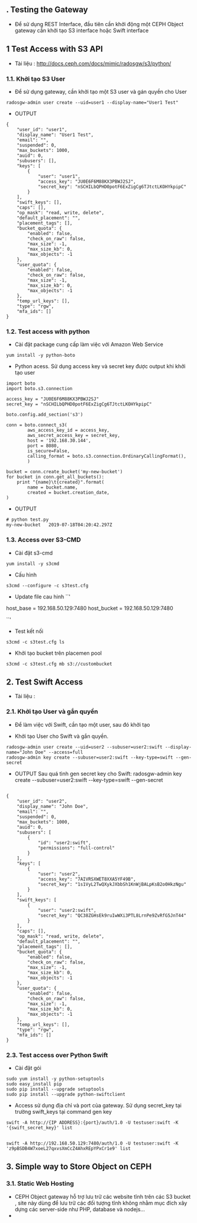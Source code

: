 

## . Testing the Gateway
- Để sử dụng REST Interface, đầu tiên cần khởi động một CEPH Object gateway cần khởi tạo S3 interface hoặc  Swift interface

## 1 Test Access with S3 API 

- Tài liệu : http://docs.ceph.com/docs/mimic/radosgw/s3/python/


### 1.1. Khởi tạo S3 User 

- Để sử dụng gateway, cần khởi tạo một S3 user và gán quyền cho User
```
radosgw-admin user create --uid=user1 --display-name="User1 Test"
```

- OUTPUT 
```
{
    "user_id": "user1",
    "display_name": "User1 Test",
    "email": "",
    "suspended": 0,
    "max_buckets": 1000,
    "auid": 0,
    "subusers": [],
    "keys": [
        {
            "user": "user1",
            "access_key": "JU0E6F6M88KX3PBWJ2SJ",
            "secret_key": "nSCHILbQPHD0potF6ExZigCg6TJtctLKOHYkpipC"
        }
    ],
    "swift_keys": [],
    "caps": [],
    "op_mask": "read, write, delete",
    "default_placement": "",
    "placement_tags": [],
    "bucket_quota": {
        "enabled": false,
        "check_on_raw": false,
        "max_size": -1,
        "max_size_kb": 0,
        "max_objects": -1
    },
    "user_quota": {
        "enabled": false,
        "check_on_raw": false,
        "max_size": -1,
        "max_size_kb": 0,
        "max_objects": -1
    },
    "temp_url_keys": [],
    "type": "rgw",
    "mfa_ids": []
}

```
### 1.2. Test access with python 

- Cài đặt package cung cấp làm việc với Amazon Web Service
```
yum install -y python-boto
```

- Python acess. Sử dụng access key và secret key được output khi khởi tạo user
```
import boto
import boto.s3.connection

access_key = "JU0E6F6M88KX3PBWJ2SJ"
secret_key = "nSCHILbQPHD0potF6ExZigCg6TJtctLKOHYkpipC"

boto.config.add_section('s3')

conn = boto.connect_s3(
        aws_access_key_id = access_key,
        aws_secret_access_key = secret_key,
        host = '192.168.30.144',
        port = 8080,
        is_secure=False,
        calling_format = boto.s3.connection.OrdinaryCallingFormat(),
        )

bucket = conn.create_bucket('my-new-bucket')
for bucket in conn.get_all_buckets():
	print "{name}\t{created}".format(
		name = bucket.name,
		created = bucket.creation_date,
)
```

- OUTPUT 
```
# python test.py
my-new-bucket   2019-07-18T04:20:42.297Z

```


### 1.3. Access over S3-CMD 


- Cài đặt s3-cmd 
```
yum install -y s3cmd 
```

- Cấu hình 
```
s3cmd --configure -c s3test.cfg

```

- Update file cau hinh
``'

host_base = 192.168.50.129:7480
host_bucket = 192.168.50.129:7480

``'

- Test kết nối 
```
s3cmd -c s3test.cfg ls

```

- Khởi tạo bucket trên placemen pool
```
s3cmd -c s3test.cfg mb s3://custombucket
```

## 2. Test Swift Access

- Tài liệu : 

### 2.1. Khởi tạo User và gắn quyền


- Để làm việc với Swift, cần tạo một user, sau đó khởi tạo 

- Khởi tạo User cho Swift và gắn quyền.
```
radosgw-admin user create --uid=user2 --subuser=user2:swift --display-name="John Doe" --access=full
radosgw-admin key create --subuser=user2:swift --key-type=swift --gen-secret

```

- OUTPUT Sau quá tình gen secret key cho Swift: radosgw-admin key create --subuser=user2:swift --key-type=swift --gen-secret

```

{
    "user_id": "user2",
    "display_name": "John Doe",
    "email": "",
    "suspended": 0,
    "max_buckets": 1000,
    "auid": 0,
    "subusers": [
        {
            "id": "user2:swift",
            "permissions": "full-control"
        }
    ],
    "keys": [
        {
            "user": "user2",
            "access_key": "7AIVRSXWET8XXA5YF49B",
            "secret_key": "1s1VyL2TwQXykJXbbSh1KnWjBALpKsB2o0HkzNgu"
        }
    ],
    "swift_keys": [
        {
            "user": "user2:swift",
            "secret_key": "QC38ZGHsEk9ruIwWXi3PTL8LrnPe9ZvRfG5JnT44"
        }
    ],
    "caps": [],
    "op_mask": "read, write, delete",
    "default_placement": "",
    "placement_tags": [],
    "bucket_quota": {
        "enabled": false,
        "check_on_raw": false,
        "max_size": -1,
        "max_size_kb": 0,
        "max_objects": -1
    },
    "user_quota": {
        "enabled": false,
        "check_on_raw": false,
        "max_size": -1,
        "max_size_kb": 0,
        "max_objects": -1
    },
    "temp_url_keys": [],
    "type": "rgw",
    "mfa_ids": []
}

```


### 2.3. Test access over Python Swift

- Cài đặt gói 
```
sudo yum install -y python-setuptools
sudo easy_install pip
sudo pip install --upgrade setuptools
sudo pip install --upgrade python-swiftclient   
```

- Access sử dụng địa chỉ và port của gateway. Sử dụng secret_key tại trường swift_keys tại command gen key 

```
swift -A http://{IP ADDRESS}:{port}/auth/1.0 -U testuser:swift -K '{swift_secret_key}' list


swift -A http://192.168.50.129:7480/auth/1.0 -U testuser:swift -K 'z9pBSDB4W7xoeL27qxvsXmCcZ4AhxREpYPxCr1e9' list
```




## 3. Simple way to Store Object on CEPH 


### 3.1.  Static Web Hosting 

- CEPH Object gateway hỗ trợ  lưu trữ các website tĩnh trên các S3 bucket , site này dùng để lưu trữ các đối tượng tĩnh không nhằm mục đích xây dựng các server-side như PHP, database và nodejs... 
- 